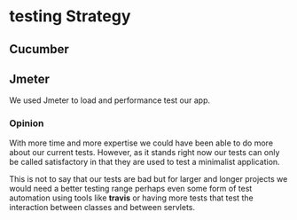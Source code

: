 # testing Strategy

## Cucumber



## Jmeter

We used Jmeter to load and performance test our app.

### Opinion

With more time and more expertise we could have been able to do more about our current tests. However, as it stands right now our tests can only be called satisfactory in that they are used to test a minimalist application.

This is not to say that our tests are bad but for larger and longer projects we would need a better testing range perhaps even some form of test automation using tools like **travis** or having more tests that test the interaction between classes and between servlets.

